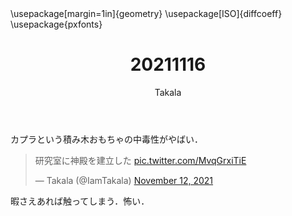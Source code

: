 ﻿---
title: 20211116
yesterday: 20211115
tomorrow: 20211117
days: 690
author: Takala
header-includes:
  - \usepackage[margin=1in]{geometry}
  - \usepackage[ISO]{diffcoeff}
  - \usepackage{pxfonts}
---




カプラという積み木おもちゃの中毒性がやばい．



<blockquote class="twitter-tweet"><p lang="ja" dir="ltr">研究室に神殿を建立した <a href="https://t.co/MvqGrxiTiE">pic.twitter.com/MvqGrxiTiE</a></p>&mdash; Takala (@IamTakala) <a href="https://twitter.com/IamTakala/status/1459048150090813445?ref_src=twsrc%5Etfw">November 12, 2021</a></blockquote> <script async src="https://platform.twitter.com/widgets.js" charset="utf-8"></script>



暇さえあれば触ってしまう．怖い．


